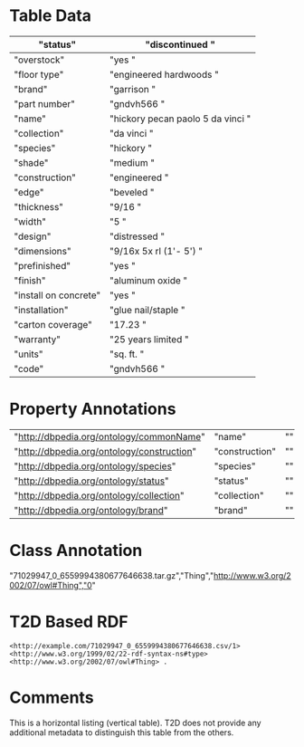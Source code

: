 # Table Data

| "status"              | "discontinued&nbsp;"                   |
|-----------------------|----------------------------------------|
| "overstock"           | "yes&nbsp;"                            |
| "floor type"          | "engineered hardwoods&nbsp;"           |
| "brand"               | "garrison&nbsp;"                       |
| "part number"         | "gndvh566&nbsp;"                       |
| "name"                | "hickory pecan paolo 5 da vinci&nbsp;" |
| "collection"          | "da vinci&nbsp;"                       |
| "species"             | "hickory&nbsp;"                        |
| "shade"               | "medium&nbsp;"                         |
| "construction"        | "engineered&nbsp;"                     |
| "edge"                | "beveled&nbsp;"                        |
| "thickness"           | "9/16&nbsp;"                           |
| "width"               | "5&nbsp;"                              |
| "design"              | "distressed&nbsp;"                     |
| "dimensions"          | "9/16x 5x rl (1'- 5')&nbsp;"           |
| "prefinished"         | "yes&nbsp;"                            |
| "finish"              | "aluminum oxide&nbsp;"                 |
| "install on concrete" | "yes&nbsp;"                            |
| "installation"        | "glue nail/staple&nbsp;"               |
| "carton coverage"     | "17.23&nbsp;"                          |
| "warranty"            | "25 years limited&nbsp;"               |
| "units"               | "sq. ft.&nbsp;"                        |
| "code"                | "gndvh566&nbsp;"                       |


# Property Annotations

|                                            |                |    |     |
|--------------------------------------------|----------------|----|-----|
| "http://dbpedia.org/ontology/commonName"   | "name"         | "" | "5" |
| "http://dbpedia.org/ontology/construction" | "construction" | "" | "9" |
| "http://dbpedia.org/ontology/species"      | "species"      | "" | "7" |
| "http://dbpedia.org/ontology/status"       | "status"       | "" | "0" |
| "http://dbpedia.org/ontology/collection"   | "collection"   | "" | "6" |
| "http://dbpedia.org/ontology/brand"        | "brand"        | "" | "3" |


# Class Annotation

"71029947_0_6559994380677646638.tar.gz","Thing","http://www.w3.org/2002/07/owl#Thing","0"


# T2D Based RDF

```
<http://example.com/71029947_0_6559994380677646638.csv/1> <http://www.w3.org/1999/02/22-rdf-syntax-ns#type> <http://www.w3.org/2002/07/owl#Thing> .
```

# Comments
This is a horizontal listing (vertical table).
T2D does not provide any additional metadata to distinguish this table from the others.
